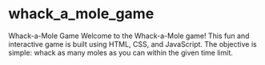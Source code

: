 # whack_a_mole_game
 Whack-a-Mole Game  Welcome to the Whack-a-Mole game! This fun and interactive game is built using HTML, CSS, and JavaScript. The objective is simple: whack as many moles as you can within the given time limit.  
